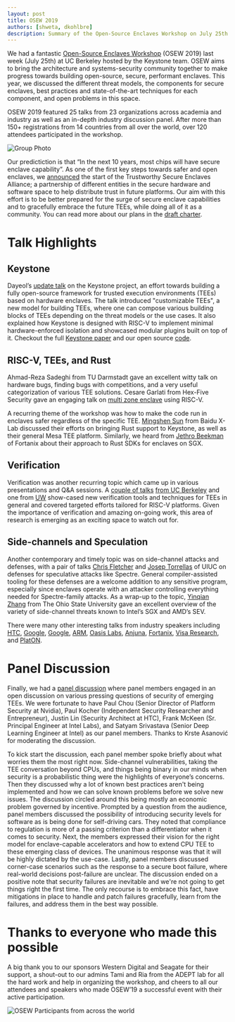 ```yaml
---
layout: post
title: OSEW 2019
authors: [shweta, dkohlbre]
description: Summary of the Open-Source Enclaves Workshop on July 25th 2019
---
```


We had a fantastic [Open-Source Enclaves
Workshop](https://keystone-enclave.org/open-source-enclaves-workshop/)
(OSEW 2019) last week (July 25th) at UC Berkeley hosted by the
Keystone team. OSEW aims to bring the architecture and
systems-security community together to make progress towards building
open-source, secure, performant enclaves. This year, we discussed the
different threat models, the components for secure enclaves, best
practices and state-of-the-art techniques for each component, and open
problems in this space.

OSEW 2019 featured 25 talks from 23 organizations across academia and
industry as well as an in-depth industry discussion panel. After more
than 150+ registrations from 14 countries from all over the world,
over 120 attendees participated in the workshop.


![Group Photo](https://keystone-enclave.org/files/OSEW19_Group.jpg)

Our predictiction is that “In the next 10 years, most chips will have
secure enclave capability”. As one of the first key steps towards
safer and open enclaves, we
[announced](https://www.youtube.com/watch?v=Y3etcxOzZXU) the start of
the Trustworthy Secure Enclaves Alliance; a partnership of different
entities in the secure hardware and software space to help distribute
trust in future platforms. Our aim with this effort is to be better
prepared for the surge of secure enclave capabilities and to
gracefully embrace the future TEEs, while doing all of it as a
community. You can read more about our plans in the [draft
charter](https://docs.google.com/document/d/1Njd3ftyQJFzzZpoSX0mD4sHTyTy4myXZFsdjWYI7WDg/edit?usp=sharing).


# Talk Highlights

## Keystone

Dayeol’s [update
talk](https://www.youtube.com/watch?v=HoERuxbcci4) on the Keystone
project, an effort towards building a fully open-source framework for
trusted execution environments (TEEs) based on hardware enclaves. The
talk introduced "customizable TEEs", a new model for building TEEs,
where one can compose various building blocks of TEEs depending on the
threat models or the use cases. It also explained how Keystone is
designed with RISC-V to implement minimal hardware-enforced isolation
and showcased modular plugins built on top of it. Checkout the full
[Keystone paper](https://arxiv.org/abs/1907.10119) and our open source
[code](https://github.com/keystone-enclave).


##  RISC-V, TEEs, and Rust

Ahmad-Reza Sadeghi from TU Darmstadt gave an excellent witty talk on
hardware bugs, finding bugs with competitions, and a very useful
categorization of various TEE solutions. Cesare Garlati from Hex-Five
Security gave an engaging talk on [multi zone
enclave](https://www.youtube.com/watch?v=c1EhF87la68) using RISC-V.

A recurring theme of the workshop was how to make the code run in
enclaves safer regardless of the specific TEE. [Mingshen
Sun](https://www.youtube.com/watch?v=NJuiOb8HJ9A) from Baidu X-Lab
discussed their efforts on bringing Rust support to Keystone, as well
as their general Mesa TEE platform. Similarly, we heard from [Jethro
Beekman](https://www.youtube.com/watch?v=hqeRQ5-_ALk) of Fortanix
about their approach to Rust SDKs for enclaves on SGX.

## Verification

Verification was another recurring topic which came up in various
presentations and Q&A sessions. A [couple of 
talks](https://www.youtube.com/watch?v=vWekd4qMsto) 
[from UC Berkeley](https://www.youtube.com/watch?v=qNYf78zkWdI) and one from
[UW](https://keystone-enclave.org/open-source-enclaves-workshop/slides/OSEW19_LukeNelson_UW.pdf)
show-cased new verification tools and techniques for TEEs in general
and covered targeted efforts tailored for RISC-V platforms. Given the
importance of verification and amazing on-going work, this area of
research is emerging as an exciting space to watch out for.

## Side-channels and Speculation

Another contemporary and timely topic was on side-channel attacks and
defenses, with a pair of talks [Chris
Fletcher](https://www.youtube.com/watch?v=GXQSGUjLab4) and [Josep
Torrellas](https://www.youtube.com/watch?v=b4Z71M2-W8U) of UIUC on
defenses for speculative attacks like Spectre. General
compiler-assisted tooling for these defenses are a welcome addition to
any sensitive program, especially since enclaves operate with an
attacker controlling everything needed for Spectre-family attacks. As
a wrap-up to the topic, [Yinqian
Zhang](https://www.youtube.com/watch?v=sSYGzf9xAmA) from The Ohio
State University gave an excellent overview of the variety of
side-channel threats known to Intel’s SGX and AMD’s SEV.

There were many other interesting talks from industry speakers
including [HTC](https://www.youtube.com/watch?v=LK5WTOwf2A0),
[Google](https://www.youtube.com/watch?v=ph-zDajG-9Y),
[Google](https://www.youtube.com/watch?v=TlHlb0zR0zg),
[ARM](https://www.youtube.com/watch?v=IgWcL4ztW1I), [Oasis
Labs](https://www.youtube.com/watch?v=IFOp1mdCbHM),
[Anjuna](https://www.youtube.com/watch?v=fSn8nIy0eD0),
[Fortanix](https://www.youtube.com/watch?v=hqeRQ5-_ALk), [Visa
Research](https://www.youtube.com/watch?v=fq4e9U6HxIA), and
[PlatON](https://www.youtube.com/watch?v=twqQ1OOLo10).

# Panel Discussion

Finally, we had a [panel
discussion](https://www.youtube.com/watch?v=nUos-CohJ6c) where panel
members engaged in an open discussion on various pressing questions of
security of emerging TEEs. We were fortunate to have Paul Chou (Senior
Director of Platform Security at Nvidia), Paul Kocher (Independent
Security Researcher and Entrepreneur), Justin Lin (Security Architect
at HTC), Frank McKeen (Sr. Principal Engineer at Intel Labs), and
Satyam Srivastava (Senior Deep Learning Engineer at Intel) as our
panel members. Thanks to Krste Asanović for moderating the discussion.

To kick start the discussion, each panel member spoke briefly about
what worries them the most right now. Side-channel vulnerabilities,
taking the TEE conversation beyond CPUs, and things being binary in
our minds when security is a probabilistic thing were the highlights
of everyone’s concerns. Then they discussed why a lot of known best
practices aren't being implemented and how we can solve known problems
before we solve new issues. The discussion circled around this being
mostly an economic problem governed by incentive. Prompted by a
question from the audience, panel members discussed the possibility of
introducing security levels for software as is being done for
self-driving cars. They noted that compliance to regulation is more of
a passing criterion than a differentiator when it comes to
security. Next, the members expressed their vision for the right model
for enclave-capable accelerators and how to extend CPU TEE to these
emerging class of devices. The unanimous response was that it will be
highly dictated by the use-case. Lastly, panel members discussed
corner-case scenarios such as the response to a secure boot failure,
where real-world decisions post-failure are unclear. The discussion
ended on a positive note that security failures are inevitable and
we're not going to get things right the first time. The only recourse
is to embrace this fact, have mitigations in place to handle and patch
failures gracefully, learn from the failures, and address them in the
best way possible.

# Thanks to everyone who made this possible

A big thank you to our sponsors Western Digital and Seagate for their
support, a shout-out to our admins Tami and Ria from the ADEPT lab for
all the hard work and help in organizing the workshop, and cheers to
all our attendees and speakers who made OSEW’19 a successful event
with their active participation.

![OSEW Participants from across the world](https://keystone-enclave.org/files/OSEW19_Participants.png)
